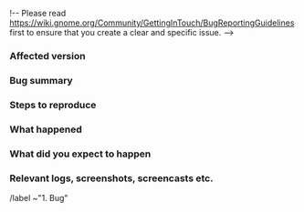 !-- 
Please read https://wiki.gnome.org/Community/GettingInTouch/BugReportingGuidelines
first to ensure that you create a clear and specific issue.
-->

### Affected version

<!--
Provide at least the following information:
* Your OS and version
* Affected Mutter version
* Does this issue appear in XOrg and/or Wayland
-->

### Bug summary

<!-- 
Provide a short summary of the bug you encountered.
-->

### Steps to reproduce

<!-- 
1. Step one
2. Step two
3. ...
-->

### What happened

<!-- 
What did Mutter do that was unexpected?
-->

### What did you expect to happen

<!-- 
What did you expect Mutter to do?
-->

### Relevant logs, screenshots, screencasts etc.

<!-- 
If you have further information, such as technical documentation, logs,
screenshots or screencasts related, please provide them here.

If the bug is a crash, please obtain a stack trace with installed debug
symbols (at least for GNOME Shell and Mutter) and attach it to
this issue following the instructions on
https://wiki.gnome.org/Community/GettingInTouch/Bugzilla/GettingTraces.
-->


<!-- Do not remove the following line. -->
/label ~"1. Bug"
